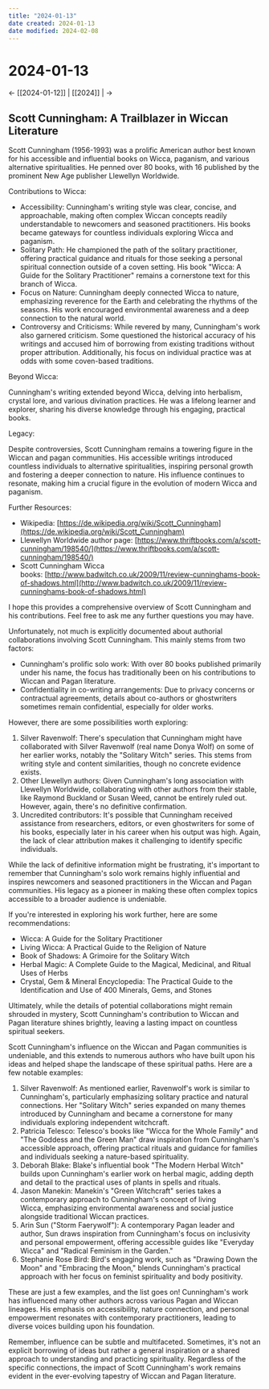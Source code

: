 ```yaml
---
title: "2024-01-13"
date created: 2024-01-13
date modified: 2024-02-08
---
```


# 2024-01-13

← [[2024-01-12]] | [[2024]] | →

## Scott Cunningham: A Trailblazer in Wiccan Literature

Scott Cunningham (1956-1993) was a prolific American author best known for his accessible and influential books on Wicca, paganism, and various alternative spiritualities. He penned over 80 books, with 16 published by the prominent New Age publisher Llewellyn Worldwide.

Contributions to Wicca:

- Accessibility: Cunningham's writing style was clear, concise, and approachable, making often complex Wiccan concepts readily understandable to newcomers and seasoned practitioners. His books became gateways for countless individuals exploring Wicca and paganism.
- Solitary Path: He championed the path of the solitary practitioner, offering practical guidance and rituals for those seeking a personal spiritual connection outside of a coven setting. His book "Wicca: A Guide for the Solitary Practitioner" remains a cornerstone text for this branch of Wicca.
- Focus on Nature: Cunningham deeply connected Wicca to nature, emphasizing reverence for the Earth and celebrating the rhythms of the seasons. His work encouraged environmental awareness and a deep connection to the natural world.
- Controversy and Criticisms: While revered by many, Cunningham's work also garnered criticism. Some questioned the historical accuracy of his writings and accused him of borrowing from existing traditions without proper attribution. Additionally, his focus on individual practice was at odds with some coven-based traditions.

Beyond Wicca:

Cunningham's writing extended beyond Wicca, delving into herbalism, crystal lore, and various divination practices. He was a lifelong learner and explorer, sharing his diverse knowledge through his engaging, practical books.

Legacy:

Despite controversies, Scott Cunningham remains a towering figure in the Wiccan and pagan communities. His accessible writings introduced countless individuals to alternative spiritualities, inspiring personal growth and fostering a deeper connection to nature. His influence continues to resonate, making him a crucial figure in the evolution of modern Wicca and paganism.

Further Resources:

- Wikipedia: [https://de.wikipedia.org/wiki/Scott_Cunningham](https://de.wikipedia.org/wiki/Scott_Cunningham)
- Llewellyn Worldwide author page: [https://www.thriftbooks.com/a/scott-cunningham/198540/](https://www.thriftbooks.com/a/scott-cunningham/198540/)
- Scott Cunningham Wicca books: [http://www.badwitch.co.uk/2009/11/review-cunninghams-book-of-shadows.html](http://www.badwitch.co.uk/2009/11/review-cunninghams-book-of-shadows.html)

I hope this provides a comprehensive overview of Scott Cunningham and his contributions. Feel free to ask me any further questions you may have.

Unfortunately, not much is explicitly documented about authorial collaborations involving Scott Cunningham. This mainly stems from two factors:

- Cunningham's prolific solo work: With over 80 books published primarily under his name, the focus has traditionally been on his contributions to Wiccan and Pagan literature.
- Confidentiality in co-writing arrangements: Due to privacy concerns or contractual agreements, details about co-authors or ghostwriters sometimes remain confidential, especially for older works.

However, there are some possibilities worth exploring:

1. Silver Ravenwolf: There's speculation that Cunningham might have collaborated with Silver Ravenwolf (real name Donya Wolf) on some of her earlier works, notably the "Solitary Witch" series. This stems from writing style and content similarities, though no concrete evidence exists.
2. Other Llewellyn authors: Given Cunningham's long association with Llewellyn Worldwide, collaborating with other authors from their stable, like Raymond Buckland or Susan Weed, cannot be entirely ruled out. However, again, there's no definitive confirmation.
3. Uncredited contributors: It's possible that Cunningham received assistance from researchers, editors, or even ghostwriters for some of his books, especially later in his career when his output was high. Again, the lack of clear attribution makes it challenging to identify specific individuals.

While the lack of definitive information might be frustrating, it's important to remember that Cunningham's solo work remains highly influential and inspires newcomers and seasoned practitioners in the Wiccan and Pagan communities. His legacy as a pioneer in making these often complex topics accessible to a broader audience is undeniable.

If you're interested in exploring his work further, here are some recommendations:

- Wicca: A Guide for the Solitary Practitioner
- Living Wicca: A Practical Guide to the Religion of Nature
- Book of Shadows: A Grimoire for the Solitary Witch
- Herbal Magic: A Complete Guide to the Magical, Medicinal, and Ritual Uses of Herbs
- Crystal, Gem & Mineral Encyclopedia: The Practical Guide to the Identification and Use of 400 Minerals, Gems, and Stones

Ultimately, while the details of potential collaborations might remain shrouded in mystery, Scott Cunningham's contribution to Wiccan and Pagan literature shines brightly, leaving a lasting impact on countless spiritual seekers.

Scott Cunningham's influence on the Wiccan and Pagan communities is undeniable, and this extends to numerous authors who have built upon his ideas and helped shape the landscape of these spiritual paths. Here are a few notable examples:

1. Silver Ravenwolf: As mentioned earlier, Ravenwolf's work is similar to Cunningham's, particularly emphasizing solitary practice and natural connections. Her "Solitary Witch" series expanded on many themes introduced by Cunningham and became a cornerstone for many individuals exploring independent witchcraft.
2. Patricia Telesco: Telesco's books like "Wicca for the Whole Family" and "The Goddess and the Green Man" draw inspiration from Cunningham's accessible approach, offering practical rituals and guidance for families and individuals seeking a nature-based spirituality.
3. Deborah Blake: Blake's influential book "The Modern Herbal Witch" builds upon Cunningham's earlier work on herbal magic, adding depth and detail to the practical uses of plants in spells and rituals.
4. Jason Manekin: Manekin's "Green Witchcraft" series takes a contemporary approach to Cunningham's concept of living Wicca, emphasizing environmental awareness and social justice alongside traditional Wiccan practices.
5. Arin Sun ("Storm Faerywolf"): A contemporary Pagan leader and author, Sun draws inspiration from Cunningham's focus on inclusivity and personal empowerment, offering accessible guides like "Everyday Wicca" and "Radical Feminism in the Garden."
6. Stephanie Rose Bird: Bird's engaging work, such as "Drawing Down the Moon" and "Embracing the Moon," blends Cunningham's practical approach with her focus on feminist spirituality and body positivity.

These are just a few examples, and the list goes on! Cunningham's work has influenced many other authors across various Pagan and Wiccan lineages. His emphasis on accessibility, nature connection, and personal empowerment resonates with contemporary practitioners, leading to diverse voices building upon his foundation.

Remember, influence can be subtle and multifaceted. Sometimes, it's not an explicit borrowing of ideas but rather a general inspiration or a shared approach to understanding and practicing spirituality. Regardless of the specific connections, the impact of Scott Cunningham's work remains evident in the ever-evolving tapestry of Wiccan and Pagan literature.
